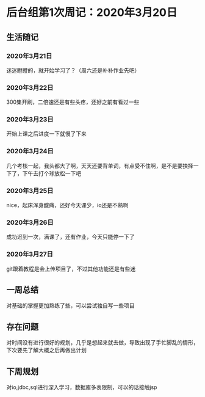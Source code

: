 # 后台组第1次周记：2020年3月20日

## 生活随记
### 2020年3月21日
迷迷瞪瞪的，就开始学习了？（周六还是补补作业先吧）
### 2020年3月22日
300集开刷，二倍速还是有些头疼，还好之前有看过一些
### 2020年3月23日
开始上课之后进度一下就慢了下来
### 2020年3月24日
几个考核一起，我头都大了啊，天天还要背单词，有点受不住啊，是不是要抉择一下了，下午去打个球放松一下吧
### 2020年3月25日
nice，起床浑身酸痛，还好今天课少，io还是不熟啊
### 2020年3月26日
成功迟到一次，满课了，还有作业，今天只能停一下了
### 2020年3月27日
git跟着教程是会上传项目了，不过其他功能还是有些迷

## 一周总结
对基础的掌握更加熟练了些，可以尝试独自写一些项目

## 存在问题
对时间没有进行很好的规划，几乎是想起来就去做，导致出现了手忙脚乱的情形，下次要先了解大概之后再做出计划

## 下周规划
对io,jdbc,sql进行深入学习，数据库多表限制，可以的话接触jsp


 
